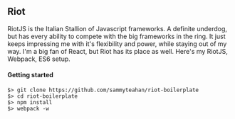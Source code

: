 ## Riot

RiotJS is the Italian Stallion of Javascript frameworks. A definite underdog, but has every ability to compete with the big frameworks in the ring. It just keeps impressing me with it's flexibility and power, while staying out of my way. I'm a big fan of React, but Riot has its place as well.  Here's my RiotJS, Webpack, ES6 setup.

#### Getting started

	$> git clone https://github.com/sammyteahan/riot-boilerplate
	$> cd riot-boilerplate
	$> npm install 
	$> webpack -w

